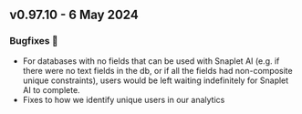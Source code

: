 ## v0.97.10 - 6 May 2024

### Bugfixes 🐛
* For databases with no fields that can be used with Snaplet AI (e.g. if there were no text fields in the db, or if all the fields had non-composite unique constraints), users would be left waiting indefinitely for Snaplet AI to complete.
* Fixes to how we identify unique users in our analytics